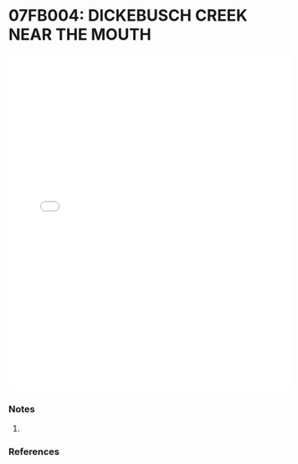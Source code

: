 # 07FB004: DICKEBUSCH CREEK NEAR THE MOUTH

<iframe src="/_static/stations/07FB004_fdc.html" width="100%" height="600" frameborder="0"></iframe>

### Notes
1. 

### References


